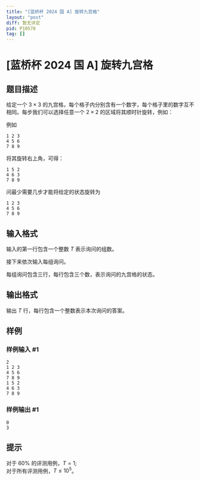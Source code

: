 ```yaml
---
title: "[蓝桥杯 2024 国 A] 旋转九宫格"
layout: "post"
diff: 暂无评定
pid: P10578
tag: []
---
```

# [蓝桥杯 2024 国 A] 旋转九宫格
## 题目描述

给定一个 $3\times 3$ 的九宫格，每个格子内分别含有一个数字，每个格子里的数字互不相同。每步我们可以选择任意一个 $2\times 2$ 的区域将其顺时针旋转，例如：

例如

```plain
1 2 3
4 5 6
7 8 9
```

将其旋转右上角，可得：

```plain
1 5 2
4 6 3
7 8 9
```

问最少需要几步才能将给定的状态旋转为

```plain
1 2 3
4 5 6
7 8 9
```
## 输入格式

输入的第一行包含一个整数 $T$ 表示询问的组数。

接下来依次输入每组询问。

每组询问包含三行，每行包含三个数，表示询问的九宫格的状态。
## 输出格式

输出 $T$ 行，每行包含一个整数表示本次询问的答案。
## 样例

### 样例输入 #1
```
2
1 2 3
4 5 6
7 8 9
1 5 2
4 6 3
7 8 9
```
### 样例输出 #1
```
0
3
```
## 提示

对于 $60\%$ 的评测用例，$T=1$;  
对于所有评测用例，$T\le 10^5$。
